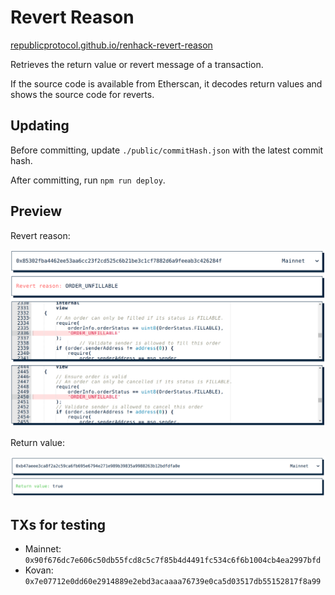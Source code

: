 # Revert Reason

[republicprotocol.github.io/renhack-revert-reason](https://republicprotocol.github.io/renhack-revert-reason)

Retrieves the return value or revert message of a transaction.

If the source code is available from Etherscan, it decodes return values and shows the source code for reverts.

## Updating

Before committing, update `./public/commitHash.json` with the latest commit hash.

After committing, run `npm run deploy`.

## Preview

Revert reason:

![Preview Error](./public/preview1.png)

Return value:

![Preview Success](./public/preview2.png)

## TXs for testing

* Mainnet: `0x90f676dc7e606c50db55fcd8c5c7f85b4d4491fc534c6f6b1004cb4ea2997bfd`
* Kovan: `0x7e07712e0dd60e2914889e2ebd3acaaaa76739e0ca5d03517db55152817f8a99`